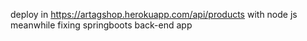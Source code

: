 deploy in https://artagshop.herokuapp.com/api/products with node js meanwhile fixing springboots back-end app

